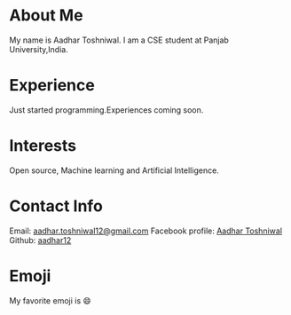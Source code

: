 # About Me
My name is Aadhar Toshniwal. I am a CSE student at Panjab University,India.
# Experience
Just started programming.Experiences coming soon.
# Interests
Open source, Machine learning and Artificial Intelligence.
# Contact Info
Email: [aadhar.toshniwal12@gmail.com](mailto:aadhar.toshniwal12@gmail.com@gmail.com)
Facebook profile: [Aadhar Toshniwal](https://www.facebook.com/aadhar.toshniwal.5)
Github: [aadhar12](https://github.com/aadhar12)
# Emoji
My favorite emoji is :smile:

